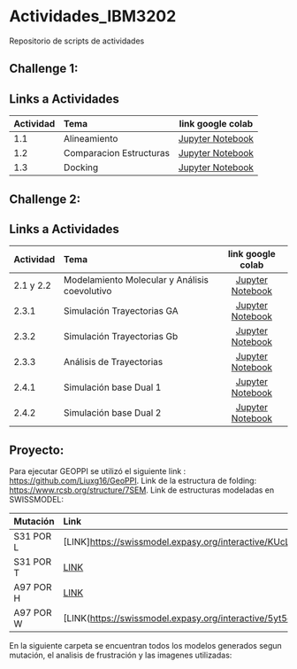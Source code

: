 # Actividades_IBM3202
Repositorio de scripts de actividades

## Challenge 1:


## Links a Actividades

<!-- Tick      : &#10003 -->
<!-- Bold tick : &#10004 -->

| Actividad  | Tema             | link google colab | 
|:--------|:-----------------|:-------------:|
| 1.1       | Alineamiento                                          |  [Jupyter Notebook](https://colab.research.google.com/drive/1ezDAPVSxXapKNWu40c43URzYjWSWlpnT?usp=sharing)   | 
| 1.2       | Comparacion Estructuras| [Jupyter Notebook](https://colab.research.google.com/drive/16HuGaOH3JmdJyDtTF_HoU0lp0ad0JmgA?usp=sharing)    | 
| 1.3       | Docking                       |    [Jupyter Notebook](https://colab.research.google.com/drive/1ozao8yDWkgAjKYXuB0Y5SjPCq_idMRAP?usp=sharing) | 

## Challenge 2:


## Links a Actividades

<!-- Tick      : &#10003 -->
<!-- Bold tick : &#10004 -->

| Actividad  | Tema             | link google colab | 
|:--------|:-----------------|:-------------:|
| 2.1 y 2.2       | Modelamiento Molecular y Análisis coevolutivo                                          |  [Jupyter Notebook](https://colab.research.google.com/drive/1XRHFaHEj9Wh18GJOvi5SXCriv9p6feJb?usp=sharing)   | 
| 2.3.1       | Simulación Trayectorias GA                     |    [Jupyter Notebook](https://colab.research.google.com/drive/1GdB5lwhh19kqs8eEBZRwLSaMMfO6NJ5Y?usp=sharing) | 
| 2.3.2       | Simulación Trayectorias Gb                     |    [Jupyter Notebook](https://colab.research.google.com/drive/144M_Hlg0Bl7MAXJYkdfo4h-gVaJ14hWX?usp=sharing) | 
| 2.3.3       | Análisis de Trayectorias                   |    [Jupyter Notebook](https://colab.research.google.com/drive/14z2pAA5T6K2BKbz8URFdIMr7VprnM5Ff?usp=sharing) | 
| 2.4.1       | Simulación base Dual  1                    |    [Jupyter Notebook](https://colab.research.google.com/drive/1eOclWSn6GSeEkAhj3d4Dm_AuaNvojvMF?usp=sharing) | 
| 2.4.2       | Simulación base Dual  2                    |    [Jupyter Notebook](https://colab.research.google.com/drive/1ZLeTc-YPDTtEDs6w6TXmm-Q2dCp3Sol3?usp=sharing) | 

## Proyecto:
Para ejecutar GEOPPI se utilizó el siguiente link : https://github.com/Liuxg16/GeoPPI.
Link de la estructura de folding: https://www.rcsb.org/structure/7SEM.
Link de estructuras modeladas en SWISSMODEL: 

<!-- Tick      : &#10003 -->
<!-- Bold tick : &#10004 -->

| Mutación |Link    | 
|:--------|:-----------------|
| S31 POR   L    |[LINK]https://swissmodel.expasy.org/interactive/KUcLvR/models/ | 
|S31 POR T      |  [LINK](https://swissmodel.expasy.org/interactive/FJqFeu/models/) | 
| A97 POR H      | [LINK](https://swissmodel.expasy.org/interactive/2vnF5Z/models/) | 
| A97 POR W     | [LINK(https://swissmodel.expasy.org/interactive/5yt5c2/models/) | 

En la siguiente carpeta se encuentran todos los modelos generados segun mutación, el analisis de frustración y las imagenes utilizadas:

